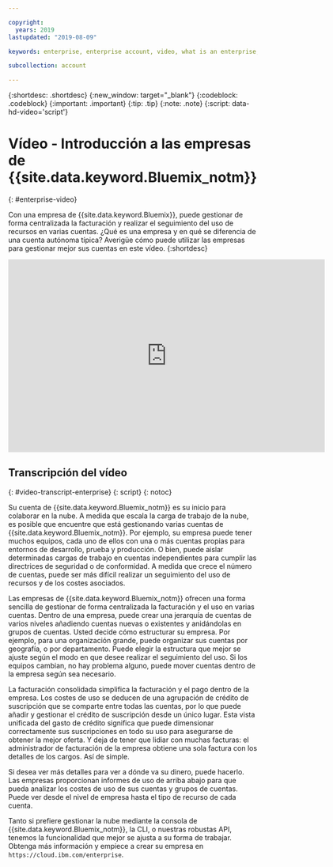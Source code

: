 ```yaml
---

copyright:
  years: 2019
lastupdated: "2019-08-09"

keywords: enterprise, enterprise account, video, what is an enterprise, introduction, intro

subcollection: account

---
```


{:shortdesc: .shortdesc}
{:new_window: target="_blank"}
{:codeblock: .codeblock}
{:important: .important}
{:tip: .tip}
{:note: .note}
{:script: data-hd-video='script'}

# Vídeo - Introducción a las empresas de {{site.data.keyword.Bluemix_notm}}
{: #enterprise-video}

Con una empresa de {{site.data.keyword.Bluemix}}, puede gestionar de forma centralizada la facturación y realizar el seguimiento del uso de recursos en varias cuentas. ¿Qué es una empresa y en qué se diferencia de una cuenta autónoma típica? Averigüe cómo puede utilizar las empresas para gestionar mejor sus cuentas en este vídeo.
{:shortdesc}

<div class="embed-responsive embed-responsive-16by9" data-hd-video="video">
  <iframe class="embed-responsive-item" id="youtubeplayer" title="Introducción a las empresas de IBM Cloud" type="text/html" width="640" height="390" src="https://www.youtube.com/embed/3-LEmMamaxA" frameborder="0" webkitallowfullscreen mozallowfullscreen allowfullscreen> </iframe>
</div>

## Transcripción del vídeo
{: #video-transcript-enterprise}
{: script}
{: notoc}

Su cuenta de {{site.data.keyword.Bluemix_notm}} es su inicio para colaborar en la nube. A medida que escala la carga de trabajo de la nube, es posible que encuentre que está gestionando varias cuentas de {{site.data.keyword.Bluemix_notm}}. Por ejemplo, su empresa puede tener muchos equipos, cada uno de ellos con una o más cuentas propias para entornos de desarrollo, prueba y producción. O bien, puede aislar determinadas cargas de trabajo en cuentas independientes para cumplir las directrices de seguridad o de conformidad. A medida que crece el número de cuentas, puede ser más difícil realizar un seguimiento del uso de recursos y de los costes asociados.

Las empresas de {{site.data.keyword.Bluemix_notm}} ofrecen una forma sencilla de gestionar de forma centralizada la facturación y el uso en varias cuentas. Dentro de una empresa, puede crear una jerarquía de cuentas de varios niveles añadiendo cuentas nuevas o existentes y anidándolas en grupos de cuentas. Usted decide cómo estructurar su empresa. Por ejemplo, para una organización grande, puede organizar sus cuentas por geografía, o por departamento. Puede elegir la estructura que mejor se ajuste según el modo en que desee realizar el seguimiento del uso. Si los equipos cambian, no hay problema alguno, puede mover cuentas dentro de la empresa según sea necesario.

La facturación consolidada simplifica la facturación y el pago dentro de la empresa. Los costes de uso se deducen de una agrupación de crédito de suscripción que se comparte entre todas las cuentas, por lo que puede añadir y gestionar el crédito de suscripción desde un único lugar. Esta vista unificada del gasto de crédito significa que puede dimensionar correctamente sus suscripciones en todo su uso para asegurarse de obtener la mejor oferta. Y deja de tener que lidiar con muchas facturas: el administrador de facturación de la empresa obtiene una sola factura con los detalles de los cargos. Así de simple.

Si desea ver más detalles para ver a dónde va su dinero, puede hacerlo. Las empresas proporcionan informes de uso de arriba abajo para que pueda analizar los costes de uso de sus cuentas y grupos de cuentas. Puede ver desde el nivel de empresa hasta el tipo de recurso de cada cuenta.

Tanto si prefiere gestionar la nube mediante la consola de {{site.data.keyword.Bluemix_notm}}, la CLI, o nuestras robustas API, tenemos la funcionalidad que mejor se ajusta a su forma de trabajar. Obtenga más información y empiece a crear su empresa en `https://cloud.ibm.com/enterprise`.
